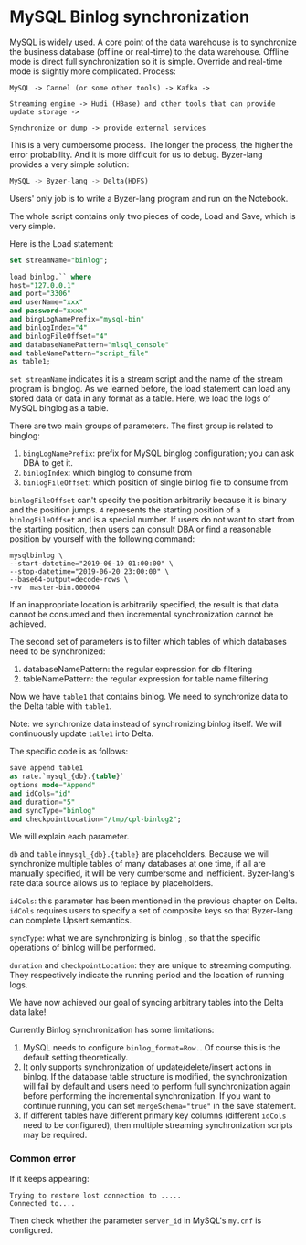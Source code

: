 # MySQL Binlog synchronization

MySQL is widely used. A core point of the data warehouse is to synchronize the business database (offline or real-time) to the data warehouse. Offline mode is direct full synchronization so it is simple.
Override and real-time mode is slightly more complicated. Process:

```
MySQL -> Cannel (or some other tools) -> Kafka ->

Streaming engine -> Hudi (HBase) and other tools that can provide update storage ->

Synchronize or dump -> provide external services  
```

This is a very cumbersome process. The longer the process, the higher the error probability. And it is more difficult for us to debug. Byzer-lang provides a very simple solution:

```sql
MySQL -> Byzer-lang -> Delta(HDFS)
```

Users' only job is to write a Byzer-lang program and run on the Notebook.

The whole script contains only two pieces of code, Load and Save, which is very simple.

Here is the Load statement:

```sql
set streamName="binlog";

load binlog.`` where
host="127.0.0.1"
and port="3306"
and userName="xxx"
and password="xxxx"
and bingLogNamePrefix="mysql-bin"
and binlogIndex="4"
and binlogFileOffset="4"
and databaseNamePattern="mlsql_console"
and tableNamePattern="script_file"
as table1;
```

`set streamName` indicates it is a stream script and the name of the stream program is binglog.
As we learned before, the load statement can load any stored data or data in any format as a table. Here, we load the logs of MySQL binglog as a table.

There are two main groups of parameters. The first group is related to binglog:

1. `bingLogNamePrefix`: prefix for MySQL binglog configuration; you can ask DBA to get it.
2. `binlogIndex`: which binglog to consume from
3. `binlogFileOffset`: which position of single binlog file to consume from

`binlogFileOffset` can't specify the position arbitrarily because it is binary and the position jumps. `4` represents the starting position of a `binlogFileOffset` and is a special number.
If users do not want to start from the starting position, then users can consult DBA or find a reasonable position by yourself with the following command:

```shell
mysqlbinlog \
--start-datetime="2019-06-19 01:00:00" \
--stop-datetime="2019-06-20 23:00:00" \
--base64-output=decode-rows \
-vv  master-bin.000004
```

If an inappropriate location is arbitrarily specified, the result is that data cannot be consumed and then incremental synchronization cannot be achieved.

The second set of parameters is to filter which tables of which databases need to be synchronized:

1. databaseNamePattern: the regular expression for db filtering
2. tableNamePattern: the regular expression for table name filtering

Now we have `table1` that contains binlog. We need to synchronize data to the Delta table with `table1`. 

Note: we synchronize data instead of synchronizing binlog itself. We will continuously update `table1` into Delta. 

The specific code is as follows:


```sql
save append table1
as rate.`mysql_{db}.{table}`
options mode="Append"
and idCols="id"
and duration="5"
and syncType="binlog"
and checkpointLocation="/tmp/cpl-binlog2";
```

We will explain each parameter.

`db` and `table` in`mysql_{db}.{table}`  are placeholders. Because we will synchronize multiple tables of many databases at one time, if all are manually specified, it will be very cumbersome and inefficient. Byzer-lang's rate data source allows us to replace by placeholders.

`idCols`: this parameter has been mentioned in the previous chapter on Delta. `idCols` requires users to specify a set of composite keys so that Byzer-lang can complete Upsert semantics.

`syncType`: what we are synchronizing is binlog , so that the specific operations of binlog will be performed.

`duration` and `checkpointLocation`: they are unique to streaming computing. They respectively indicate the running period and the location of running logs.

We have now achieved our goal of syncing arbitrary tables into the Delta data lake!

Currently Binlog synchronization has some limitations:

1. MySQL needs to configure `binlog_format=Row.`. Of course this is the default setting theoretically.
2. It only supports synchronization of update/delete/insert actions in binlog. If the database table structure is modified, the synchronization will fail by default and users need to perform full synchronization again before performing the incremental synchronization.
   If you want to continue running, you can set `mergeSchema="true"` in the save statement.
3. If different tables have different primary key columns (different `idCols` need to be configured), then multiple streaming synchronization scripts may be required.

### Common error

If it keeps appearing:

```
Trying to restore lost connection to .....
Connected to....
```

Then check whether the parameter `server_id`  in MySQL's `my.cnf` is configured.
